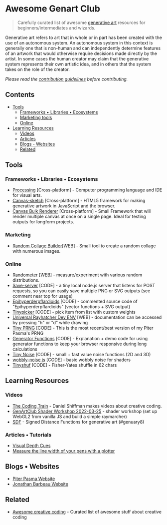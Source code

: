 # Awesome Genart Club

> Carefully curated list of awesome [generative art](https://en.wikipedia.org/wiki/Generative_art) resources for beginners/intermediates and wizards.

Generative art refers to art that in whole or in part has been created with the use of an autonomous system. An autonomous system in this context is generally one that is non-human and can independently determine features of an artwork that would otherwise require decisions made directly by the artist. In some cases the human creator may claim that the generative system represents their own artistic idea, and in others that the system takes on the role of the creator.

*Please read the [contribution guidelines](contributing.md) before contributing.*

## Contents

- [Tools](#tools)
  - [Frameworks • Libraries • Ecosystems](#frameworks--libraries--ecosystems)
  - [Marketing tools](#marketing)
  - [Online](#online)
- [Learning Resources](#learning-resources)
  - [Videos](#videos)
  - [Articles](#articles)
  - [Blogs - Websites](#blogs--websites)
  - [Related](#related)
## Tools

### Frameworks • Libraries • Ecosystems

- [Processing](https://processing.org) [Cross-platform] - Computer programming language and IDE for visual arts.
- [Canvas-sketch](https://github.com/mattdesl/canvas-sketch) [Cross-platform] - HTML5 framework for making generative artwork in JavaScript and the browser. 
- [Canvas Bulk Renderer]([https://github.com/mattdesl/canvas-sketch](https://github.com/mathiasisaksen/canvas-bulk-renderer)) [Cross-platform] - Small Framework that will render multiple canvas at once on a single page. Ideal for testing outputs for longform projects.

### Marketing
- [Random Collage Builder](https://josvromans.github.io/imagetools/collage_maker/create)[WEB] - Small tool to create a random collage with numerous images.

### Online
- [Randometer](https://randomometer.netlify.app/) [WEB] - measure/experiment with various random distributions.
- [Save-server](https://gist.github.com/tripzilch/ca327ee3f74716fe3528782c604bc196) [CODE] - a tiny local node.js server that listens for POST requests, so you can easily save multiple PNG or SVG outputs (see comment near top for usage)
- [Epihyperderpflardioids](https://github.com/tripzilch/tinyepi/blob/main/epi-commented.js) [CODE] - commented source code of "Epihyperderpflardioids" (vector functions + SVG output) 
- [Tinypicker](https://gist.github.com/tripzilch/522acfe5c1f3ac97abc3a216d1fa4679) [CODE] - pick item from list with custom weights 
- [Universal Rayhatcher Dev ENV](https://extreme-rayhatching.netlify.app) [WEB] - documentation can be accessed by pressing "h" or "d" while drawing
- [Tiny PRNG](https://gist.github.com/tripzilch/3047a519f1a1957f817ed13562735740) [CODE] - This is the most recent/best version of my Piter Pasma's PRNG
- [Generator Functions](https://gist.github.com/tripzilch/d446ca3833478bd0c9951a75cc8a525b) [CODE] - Explanation + demo code for using generator functions to keep your browser responsive during long calculations
- [Tiny Noise](https://gist.github.com/tripzilch/dce23d5cef92ac068a8085250cb17d4b) [CODE] - small + fast value noise functions (2D and 3D)
- [wobbly-noise.js](https://gist.github.com/tripzilch/2ee47d5cfb23d8ee8a9687903567631b) [CODE] - basic wobbly noise for shaders
- [Tinyshuf](https://gist.github.com/tripzilch/afc0391fd0e7e08437c023d48b174d79) [CODE] - Fisher-Yates shuffle in 62 chars


## Learning Resources

### Videos

- [The Coding Train](https://www.youtube.com/user/shiffman) - Daniel Shiffman makes videos about creative coding.
- [GenArtClub Shader Workshop 2022-03-25](https://www.youtube.com/watch?v=EGvuSOvuREQ) - shader workshop (set up WebGL2 from vanilla JS and build a simple raymarcher)
- [SDF](https://www.youtube.com/watch?v=KRB57wyo8_4) - Signed Distance Functions for generative art (#genuary8)


### Articles • Tutorials

- [Visual Depth Cues](https://piterpasma.nl/articles/depth-cues)
- [Measure the line width of your pens with a plotter](https://piterpasma.nl/articles/line-test) 

## Blogs • Websites

- [Piter Pasma Website](https://piterpasma.nl/)
- [Jonathan Barbeau Website](https://jbarbeau.art)

## Related

- [Awesome creative coding](https://github.com/terkelg/awesome-creative-coding) - Curated list of awesome stuff about creative coding

